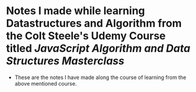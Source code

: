 # Notes I made while learning Datastructures and Algorithm from the Colt Steele's Udemy Course titled _JavaScript Algorithm and Data Structures Masterclass_

-   These are the notes I have made along the course of learning from the above mentioned course.
